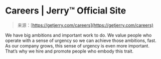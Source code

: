 <!--yml
category: 未分类
date: 2024-05-27 14:42:35
-->

# Careers | Jerry™ Official Site

> 来源：[https://getjerry.com/careers](https://getjerry.com/careers)

We have big ambitions and important work to do. We value people who operate with a sense of urgency so we can achieve those ambitions, fast. As our company grows, this sense of urgency is even more important. That’s why we hire and promote people who embody this trait.